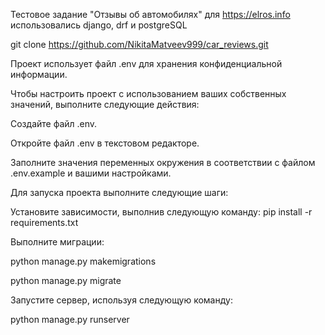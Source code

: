 Тестовое задание "Отзывы об автомобилях" для https://elros.info
использовались django, drf и postgreSQL

git clone https://github.com/NikitaMatveev999/car_reviews.git

Проект использует файл .env для хранения конфиденциальной информации.

Чтобы настроить проект с использованием ваших собственных значений, выполните следующие действия:

Создайте файл .env.

Откройте файл .env в текстовом редакторе.

Заполните значения переменных окружения в соответствии с файлом .env.example и вашими настройками.

Для запуска проекта выполните следующие шаги:

Установите зависимости, выполнив следующую команду:
pip install -r requirements.txt

Выполните миграции:

python manage.py makemigrations

python manage.py migrate

Запустите сервер, используя следующую команду:

python manage.py runserver
